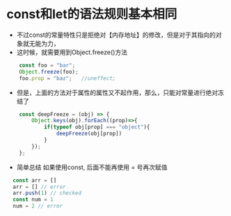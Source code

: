 # const和let的语法规则基本相同
- 不过const的常量特性只是拒绝对【内存地址】的修改，但是对于其指向的对象就无能为力，
- 这时候，就需要用到Object.freeze()方法

``` js
    const foo = "bar";
    Object.freeze(foo);
    foo.prop = "baz";	//uneffect;
```

- 但是，上面的方法对于属性的属性又不起作用，那么，只能对常量进行绝对冻结了
``` js
    const deepFreeze = (obj) => {
    	Object.keys(obj).forEach((prop)=>{
    		if(typeof obj[prop] === "object"){
    			deepFreeze(obj[prop])
    		}
    	});
    };
```

- 简单总结
如果使用const, 后面不能再使用 = 号再次赋值
``` js
  const arr = []
  arr = [] // error
  arr.push(1) // checked
  const num = 1
  num = 2 // error
```
